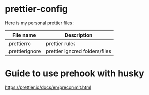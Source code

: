 # prettier-config
Here is my personal prettier files : 

| File name | Description |
|--|--|
| .prettierrc | prettier rules |
| .prettierignore | prettier ignored folders/files |

# Guide to use prehook with husky

https://prettier.io/docs/en/precommit.html
